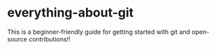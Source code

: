 # everything-about-git
This is a beginner-friendly guide for getting started with git and open-source contributions!!
